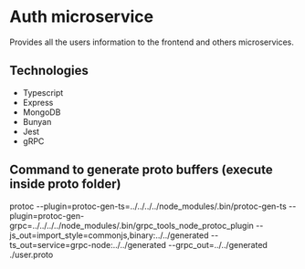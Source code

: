 # Auth microservice

Provides all the users information to the frontend and others microservices.

## Technologies

* Typescript
* Express
* MongoDB
* Bunyan
* Jest
* gRPC

## Command to generate proto buffers (execute inside proto folder)

 protoc --plugin=protoc-gen-ts=../../../../node_modules/.bin/protoc-gen-ts --plugin=protoc-gen-grpc=../../../../node_modules/.bin/grpc_tools_node_protoc_plugin --js_out=import_style=commonjs,binary:../../generated --ts_out=service=grpc-node:../../generated --grpc_out=../../generated ./user.proto
